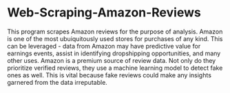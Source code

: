 # Web-Scraping-Amazon-Reviews
This program scrapes Amazon reviews for the purpose of analysis.
Amazon is one of the most ubuiquitously used stores for purchases of any kind. This can be leveraged - data from Amazon may have predictive value for earnings events, assist in identifying dropshipping opportunities, and many other uses. Amazon is a premium source of review data. Not only do they prioritize verified reviews, they use a machine learning model to detect fake ones as well. This is vital because fake reviews could make any insights garnered from the data irreputable. 
